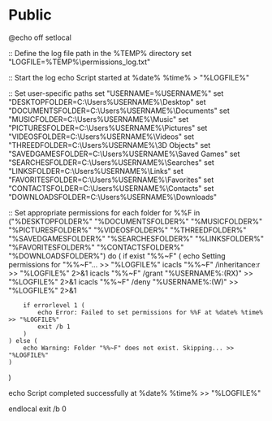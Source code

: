 # Public

@echo off
setlocal

:: Define the log file path in the %TEMP% directory
set "LOGFILE=%TEMP%\permissions_log.txt"

:: Start the log
echo Script started at %date% %time% > "%LOGFILE%"

:: Set user-specific paths
set "USERNAME=%USERNAME%"
set "DESKTOPFOLDER=C:\Users\%USERNAME%\Desktop"
set "DOCUMENTSFOLDER=C:\Users\%USERNAME%\Documents"
set "MUSICFOLDER=C:\Users\%USERNAME%\Music"
set "PICTURESFOLDER=C:\Users\%USERNAME%\Pictures"
set "VIDEOSFOLDER=C:\Users\%USERNAME%\Videos"
set "THREEDFOLDER=C:\Users\%USERNAME%\3D Objects"
set "SAVEDGAMESFOLDER=C:\Users\%USERNAME%\Saved Games"
set "SEARCHESFOLDER=C:\Users\%USERNAME%\Searches"
set "LINKSFOLDER=C:\Users\%USERNAME%\Links"
set "FAVORITESFOLDER=C:\Users\%USERNAME%\Favorites"
set "CONTACTSFOLDER=C:\Users\%USERNAME%\Contacts"
set "DOWNLOADSFOLDER=C:\Users\%USERNAME%\Downloads"

:: Set appropriate permissions for each folder
for %%F in ("%DESKTOPFOLDER%" "%DOCUMENTSFOLDER%" "%MUSICFOLDER%" "%PICTURESFOLDER%" "%VIDEOSFOLDER%" "%THREEDFOLDER%" "%SAVEDGAMESFOLDER%" "%SEARCHESFOLDER%" "%LINKSFOLDER%" "%FAVORITESFOLDER%" "%CONTACTSFOLDER%" "%DOWNLOADSFOLDER%") do (
    if exist "%%~F" (
        echo Setting permissions for "%%~F"... >> "%LOGFILE%"
        icacls "%%~F" /inheritance:r >> "%LOGFILE%" 2>&1
        icacls "%%~F" /grant "%USERNAME%:(RX)" >> "%LOGFILE%" 2>&1
        icacls "%%~F" /deny "%USERNAME%:(W)" >> "%LOGFILE%" 2>&1

        if errorlevel 1 (
            echo Error: Failed to set permissions for %%F at %date% %time% >> "%LOGFILE%"
            exit /b 1
        )
    ) else (
        echo Warning: Folder "%%~F" does not exist. Skipping... >> "%LOGFILE%"
    )
)

echo Script completed successfully at %date% %time% >> "%LOGFILE%"

endlocal
exit /b 0
